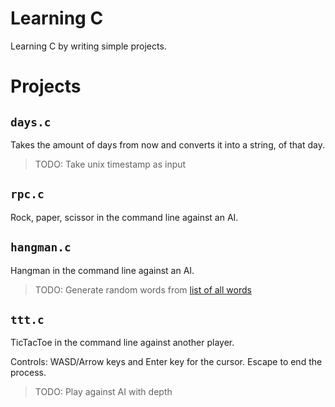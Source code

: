 # Learning C
Learning C by writing simple projects.

# Projects

## `days.c`
Takes the amount of days from now and converts it into a string, of that day.

> TODO: Take unix timestamp as input
## `rpc.c`
Rock, paper, scissor in the command line against an AI.
## `hangman.c`
Hangman in the command line against an AI.

> TODO: Generate random words from [list of all words](https://raw.githubusercontent.com/dwyl/english-words/master/words.txt)
## `ttt.c`
TicTacToe in the command line against another player. 

Controls: WASD/Arrow keys and Enter key for the cursor. Escape to end the process.

> TODO: Play against AI with depth 